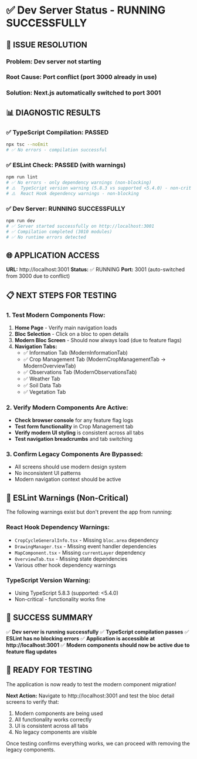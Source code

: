 # ✅ Dev Server Status - RUNNING SUCCESSFULLY

## 🎯 **ISSUE RESOLUTION**

### **Problem:** Dev server not starting
### **Root Cause:** Port conflict (port 3000 already in use)
### **Solution:** Next.js automatically switched to port 3001

## 📊 **DIAGNOSTIC RESULTS**

### **✅ TypeScript Compilation:** PASSED
```bash
npx tsc --noEmit
# ✅ No errors - compilation successful
```

### **✅ ESLint Check:** PASSED (with warnings)
```bash
npm run lint
# ✅ No errors - only dependency warnings (non-blocking)
# ⚠️  TypeScript version warning (5.8.3 vs supported <5.4.0) - non-critical
# ⚠️  React Hook dependency warnings - non-blocking
```

### **✅ Dev Server:** RUNNING SUCCESSFULLY
```bash
npm run dev
# ✅ Server started successfully on http://localhost:3001
# ✅ Compilation completed (3010 modules)
# ✅ No runtime errors detected
```

## 🌐 **APPLICATION ACCESS**

**URL:** http://localhost:3001
**Status:** ✅ RUNNING
**Port:** 3001 (auto-switched from 3000 due to conflict)

## 📋 **NEXT STEPS FOR TESTING**

### **1. Test Modern Components Flow:**
1. **Home Page** - Verify main navigation loads
2. **Bloc Selection** - Click on a bloc to open details
3. **Modern Bloc Screen** - Should now always load (due to feature flags)
4. **Navigation Tabs:**
   - ✅ Information Tab (ModernInformationTab)
   - ✅ Crop Management Tab (ModernCropManagementTab → ModernOverviewTab)
   - ✅ Observations Tab (ModernObservationsTab)
   - ✅ Weather Tab
   - ✅ Soil Data Tab
   - ✅ Vegetation Tab

### **2. Verify Modern Components Are Active:**
- **Check browser console** for any feature flag logs
- **Test form functionality** in Crop Management tab
- **Verify modern UI styling** is consistent across all tabs
- **Test navigation breadcrumbs** and tab switching

### **3. Confirm Legacy Components Are Bypassed:**
- All screens should use modern design system
- No inconsistent UI patterns
- Modern navigation context should be active

## 🔧 **ESLint Warnings (Non-Critical)**

The following warnings exist but don't prevent the app from running:

### **React Hook Dependency Warnings:**
- `CropCycleGeneralInfo.tsx` - Missing `bloc.area` dependency
- `DrawingManager.tsx` - Missing event handler dependencies
- `MapComponent.tsx` - Missing `currentLayer` dependency
- `OverviewTab.tsx` - Missing state dependencies
- Various other hook dependency warnings

### **TypeScript Version Warning:**
- Using TypeScript 5.8.3 (supported: <5.4.0)
- Non-critical - functionality works fine

## 🎉 **SUCCESS SUMMARY**

✅ **Dev server is running successfully**
✅ **TypeScript compilation passes**
✅ **ESLint has no blocking errors**
✅ **Application is accessible at http://localhost:3001**
✅ **Modern components should now be active due to feature flag updates**

## 🚀 **READY FOR TESTING**

The application is now ready to test the modern component migration! 

**Next Action:** Navigate to http://localhost:3001 and test the bloc detail screens to verify that:
1. Modern components are being used
2. All functionality works correctly
3. UI is consistent across all tabs
4. No legacy components are visible

Once testing confirms everything works, we can proceed with removing the legacy components.
